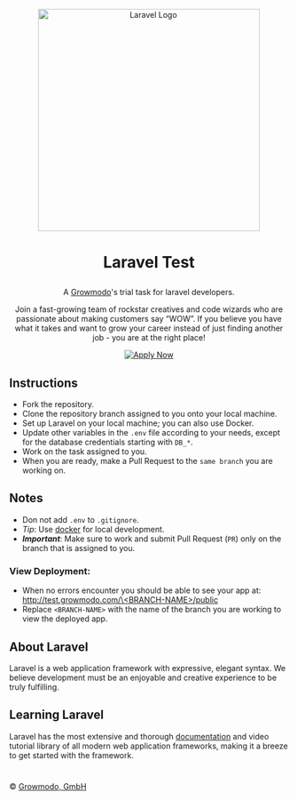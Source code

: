 <p align="center">
    <a href="https://laravel.com" target="_blank">
        <img src="https://raw.githubusercontent.com/laravel/art/master/logo-lockup/5%20SVG/2%20CMYK/1%20Full%20Color/laravel-logolockup-cmyk-red.svg" width="400" alt="Laravel Logo">
    </a>
</p>

# <p align="center">Laravel Test</p>
<p align="center">
    A <a href="https://www.growmodo.com" target="_blank">Growmodo</a>'s trial task for laravel developers.
</p>

<p align="center">
    Join a fast-growing team of rockstar creatives and code wizards who are passionate about making customers say “WOW”. If you believe you have what it takes and want to grow your career instead of just finding another job - you are at the right place!
</p>

<p align="center">
    <a href="https://www.growmodo.com/application" target="_blank">
        <img src="https://img.shields.io/badge/Apply Now-blue" alt="Apply Now"/>
    </a>
</p>

## Instructions
 - Fork the repository.
 - Clone the repository branch assigned to you onto your local machine.
 - Set up Laravel on your local machine; you can also use Docker.
 - Update other variables in the `.env` file according to your needs, except for the database credentials starting with `DB_*`.
 - Work on the task assigned to you.
 - When you are ready, make a Pull Request to the `same branch` you are working on.

## Notes
 - Don not add `.env` to `.gitignore`.
 - _Tip_: Use [docker](https://www.docker.com) for local development.
 - _***Important***_: Make sure to work and submit Pull Request (`PR`) only on the branch that is assigned to you.

### View Deployment:
- When no errors encounter you should be able to see your app at: [http://test.growmodo.com/\<BRANCH-NAME\>/public](http://test.growmodo.com/BRANCH-NAME/public)
- Replace `<BRANCH-NAME>` with the name of the branch you are working to view the deployed app.

## About Laravel
Laravel is a web application framework with expressive, elegant syntax. We believe development must be an enjoyable and creative experience to be truly fulfilling.

## Learning Laravel
Laravel has the most extensive and thorough [documentation](https://laravel.com/docs) and video tutorial library of all modern web application frameworks, making it a breeze to get started with the framework.

#

&copy; [Growmodo, GmbH](https://growmodo.com)
